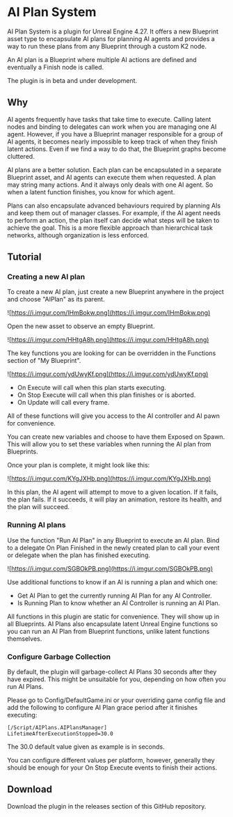 # AI Plan System

AI Plan System is a plugin for Unreal Engine 4.27. It offers a new Blueprint asset type to encapsulate AI plans for planning AI agents and provides a way to run these plans from any Blueprint through a custom K2 node.

An AI plan is a Blueprint where multiple AI actions are defined and eventually a Finish node is called.

The plugin is in beta and under development.

## Why

AI agents frequently have tasks that take time to execute. Calling latent nodes and binding to delegates can work when you are managing one AI agent. However, if you have a Blueprint manager responsible for a group of AI agents, it becomes nearly impossible to keep track of when they finish latent actions. Even if we find a way to do that, the Blueprint graphs become cluttered.

AI plans are a better solution. Each plan can be encapsulated in a separate Blueprint asset, and AI agents can execute them when requested. A plan may string many actions. And it always only deals with one AI agent. So when a latent function finishes, you know for which agent.

Plans can also encapsulate advanced behaviours required by planning AIs and keep them out of manager classes. For example, if the AI agent needs to perform an action, the plan itself can decide what steps will be taken to achieve the goal. This is a more flexible approach than hierarchical task networks, although organization is less enforced.

## Tutorial

### Creating a new AI plan

To create a new AI plan, just create a new Blueprint anywhere in the project and choose "AIPlan" as its parent.

![https://i.imgur.com/IHmBokw.png](https://i.imgur.com/IHmBokw.png)

Open the new asset to observe an empty Blueprint.

![https://i.imgur.com/HHtgA8h.png](https://i.imgur.com/HHtgA8h.png)

The key functions you are looking for can be overridden in the Functions section of "My Blueprint".

![https://i.imgur.com/ydUwyKf.png](https://i.imgur.com/ydUwyKf.png)

- On Execute will call when this plan starts executing.
- On Stop Execute will call when this plan finishes or is aborted.
- On Update will call every frame.

All of these functions will give you access to the AI controller and AI pawn for convenience.

You can create new variables and choose to have them Exposed on Spawn. This will allow you to set these variables when running the AI plan from Blueprints.

Once your plan is complete, it might look like this:

![https://i.imgur.com/KYgJXHb.png](https://i.imgur.com/KYgJXHb.png)

In this plan, the AI agent will attempt to move to a given location. If it fails, the plan fails. If it succeeds, it will play an animation, restore its health, and the plan will succeed.

### Running AI plans

Use the function "Run AI Plan" in any Blueprint to execute an AI plan. Bind to a delegate On Plan Finished in the newly created plan to call your event or delegate when the plan has finished executing.

![https://i.imgur.com/SGBOkPB.png](https://i.imgur.com/SGBOkPB.png)

Use additional functions to know if an AI is running a plan and which one:

- Get AI Plan to get the currently running AI Plan for any AI Controller.
- Is Running Plan to know whether an AI Controller is running an AI Plan.

All functions in this plugin are static for convenience. They will show up in all Blueprints. AI Plans also encapsulate latent Unreal Engine functions so you can run an AI Plan from Blueprint functions, unlike latent functions themselves.

### Configure Garbage Collection

By default, the plugin will garbage-collect AI Plans 30 seconds after they have expired. This might be unsuitable for you, depending on how often you run AI Plans.

Please go to Config/DefaultGame.ini or your overriding game config file and add the following to configure AI Plan grace period after it finishes executing:

```
[/Script/AIPlans.AIPlansManager]
LifetimeAfterExecutionStopped=30.0
```

The 30.0 default value given as example is in seconds.

You can configure different values per platform, however, generally they should be enough for your On Stop Execute events to finish their actions. 

## Download

Download the plugin in the releases section of this GitHub repository.